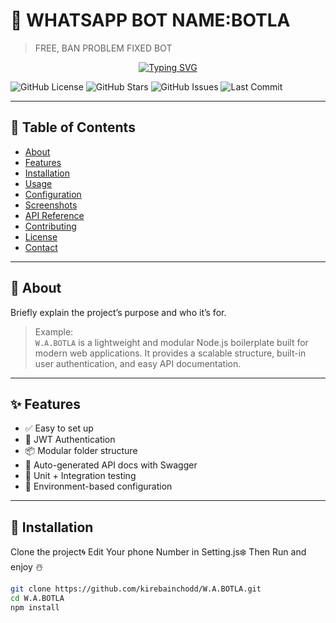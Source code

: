 # 🚀 WHATSAPP BOT NAME:BOTLA

> FREE, BAN PROBLEM FIXED BOT

<div align="center"> 
  <a href="https://git.io/typing-svg"> 
    <img src="https://readme-typing-svg.demolab.com?font=Rockwell&size=50&pause=1000&color=33ff00&center=true&width=910&height=100&lines=BOTLA;Free+Whatsapp+Bot;Made+By+TANVIR" alt="Typing SVG" />
  </a> 
</div>

![GitHub License](https://img.shields.io/github/license/ccxt/ccxt)
![GitHub Stars](https://img.shields.io/github/stars/ccxt/ccxt?style=social)
![GitHub Issues](https://img.shields.io/github/issues/ccxt/ccxt)
![Last Commit](https://img.shields.io/github/last-commit/ccxt/ccxt)

---

## 📑 Table of Contents

- [About](#about)
- [Features](#features)
- [Installation](#installation)
- [Usage](#usage)
- [Configuration](#configuration)
- [Screenshots](#screenshots)
- [API Reference](#api-reference)
- [Contributing](#contributing)
- [License](#license)
- [Contact](#contact)

---

## 🧠 About

Briefly explain the project’s purpose and who it’s for.

> Example:  
> `W.A.BOTLA` is a lightweight and modular Node.js boilerplate built for modern web applications. It provides a scalable structure, built-in user authentication, and easy API documentation.

---

## ✨ Features

- ✅ Easy to set up
- 🔐 JWT Authentication
- 📦 Modular folder structure
- 📃 Auto-generated API docs with Swagger
- 🧪 Unit + Integration testing
- 📁 Environment-based configuration

---

## 🔧 Installation

Clone the project🌀
Edit Your phone Number in Setting.js❄️ 
Then Run and enjoy ☃️

```bash
git clone https://github.com/kirebainchodd/W.A.BOTLA.git
cd W.A.BOTLA
npm install
